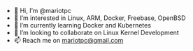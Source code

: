 - 👋 Hi, I’m @mariotpc
- 👀 I’m interested in Linux, ARM, Docker, Freebase, OpenBSD
- 🌱 I’m currently learning Docker and Kubernetes
- 💞️ I’m looking to collaborate on Linux Kernel Development
- 📫 Reach me on mariotpc@gmail.com

<!---
mariotpc/mariotpc is a ✨ special ✨ repository because its `README.md` (this file) appears on your GitHub profile.
You can click the Preview link to take a look at your changes.
--->
